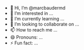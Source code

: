 - 👋 Hi, I’m @marcbaudermd
- 👀 I’m interested in ...
- 🌱 I’m currently learning ...
- 💞️ I’m looking to collaborate on ...
- 📫 How to reach me ...
- 😄 Pronouns: ...
- ⚡ Fun fact: ...

<!---
marcbaudermd/marcbaudermd is a ✨ special ✨ repository because its `README.md` (this file) appears on your GitHub profile.
You can click the Preview link to take a look at your changes.
--->
